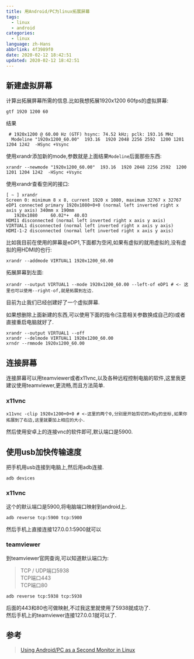 ```yaml
---
title: 用Android/PC为linux拓展屏幕
tags:
  - linux
  - android
categories:
  - linux
language: zh-Hans
abbrlink: 4f3989f0
date: 2020-02-12 18:42:51
updated: 2020-02-12 18:42:51
---
```

## 新建虚拟屏幕

计算出拓展屏幕所需的信息.比如我想拓展1920x1200 60fps的虚拟屏幕:

```shell
gtf 1920 1200 60
```

结果

```shell
 # 1920x1200 @ 60.00 Hz (GTF) hsync: 74.52 kHz; pclk: 193.16 MHz
  Modeline "1920x1200_60.00"  193.16  1920 2048 2256 2592  1200 1201 1204 1242  -HSync +Vsync
```

使用xrandr添加新的mode,参数就是上面结果`Modeline`后面那些东西:

```shell
xrandr --newmode "1920x1200_60.00"  193.16  1920 2048 2256 2592  1200 1201 1204 1242  -HSync +Vsync
```

使用xrandr查看空闲的接口:
<!--more-->
```shell
[ ~ ] xrandr
Screen 0: minimum 8 x 8, current 1920 x 1080, maximum 32767 x 32767
eDP1 connected primary 1920x1080+0+0 (normal left inverted right x axis y axis) 340mm x 190mm
   1920x1080     60.02*+  40.03  
HDMI1 disconnected (normal left inverted right x axis y axis)
VIRTUAL1 disconnected (normal left inverted right x axis y axis)
HDMI-1-2 disconnected (normal left inverted right x axis y axis)
```

比如我目前在使用的屏幕是eDP1,下面都为空闲,如果有虚拟的就用虚拟的,没有虚拟的用HDMI的也行:

```shell
xrandr --addmode VIRTUAL1 1920x1200_60.00
```

拓展屏幕到左面:

```shell
xrandr --output VIRTUAL1 --mode 1920x1200_60.00 --left-of eDP1 # <- 这里也可以使用--right-of,就是拓展到左边.
```

目前为止我们已经创建好了一个虚拟屏幕.  

如果想删除上面新建的东西,可以使用下面的指令(注意相关参数换成自己的)或者直接重启电脑就好了.

```shell
xrandr --output VIRTUAL1 --off
xrandr --delmode VIRTUAL1 1920x1200_60.00
xrndr --rmmode 1920x1200_60.00
```

## 连接屏幕

连接屏幕可以用teamviewer或者x11vnc,以及各种远程控制电脑的软件,这里我更建议使用teamviewer,更流畅,而且方法简单.

### x11vnc

```shell
x11vnc -clip 1920x1200+0+0 # <-这里的两个0,分别是开始剪切的x和y的坐标,如果你拓展到了右边,这里就要加上相应的大小.
```

然后使用安卓上的连接vnc的软件即可,默认端口是5900.

## 使用usb加快传输速度

把手机用usb连接到电脑上,然后用adb连接.

```shell
adb devices
```

### x11vnc

这个的默认端口是5900,将电脑端口映射到android上.

```shell
adb reverse tcp:5900 tcp:5900
```

然后手机上直接连接127.0.0.1:5900就可以

### teamviewer

到teamviewer官网查询,可以知道默认端口为:

>TCP / UDP端口5938  
>TCP端口443  
>TCP端口80  

```shell
adb reverse tcp:5938 tcp:5938
```

后面的443和80也可做映射,不过我这里就使用了5938就成功了.  
然后手机上的teamviewer连接127.0.0.1就可以了.  

## 参考

> [Using Android/PC as a Second Monitor in Linux](https://sangams.com.np/using-android-pc-as-a-second-monitor-in-linux/)